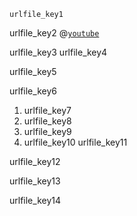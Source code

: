 ```ngMeta
urlfile_key1
```

urlfile_key2
@[`youtube`](SjuSCbCIXtc)


urlfile_key3
urlfile_key4



urlfile_key5


urlfile_key6




1. urlfile_key7
2. urlfile_key8
3. urlfile_key9
4. urlfile_key10
urlfile_key11


urlfile_key12


urlfile_key13


urlfile_key14
